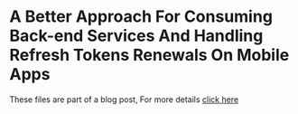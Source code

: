 # A Better Approach For Consuming Back-end Services And Handling Refresh Tokens Renewals On Mobile Apps

These files are part of a blog post, For more details [click here](https://thenextloop.com/2020/09/21/a-better-approach-for-consuming-back-end-services-and-handling-refresh-tokens-renewals-on-mobile-apps/)

